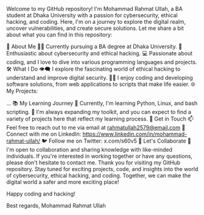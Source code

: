Welcome to my GitHub repository! I'm Mohammad Rahmat Ullah, a BA student at Dhaka University with a passion for cybersecurity, ethical hacking, and coding. Here, I'm on a journey to explore the digital realm, uncover vulnerabilities, and create secure solutions. Let me share a bit about what you can find in this repository:

🚀 About Me
👨‍💻 Currently pursuing a BA degree at Dhaka University.
🔐 Enthusiastic about cybersecurity and ethical hacking.
💻 Passionate about coding, and I love to dive into various programming languages and projects.
🛠️ What I Do
👁️‍🗨️ I explore the fascinating world of ethical hacking to understand and improve digital security.
🧑‍💻 I enjoy coding and developing software solutions, from web applications to scripts that make life easier.
🌐 My Projects:

...
📚 My Learning Journey
📖 Currently, I'm learning Python, Linux, and bash scripting.
🧰 I'm always expanding my toolkit, and you can expect to find a variety of projects here that reflect my learning process.
🤝 Get in Touch
📫 Feel free to reach out to me via email at rahmatullah2579@email.com
🔗 Connect with me on LinkedIn: https://www.linkedin.com/in/mohammad-rahmat-ullah/
🐦 Follow me on Twitter: x.com/s60v5
🌟 Let's Collaborate
🤝 I'm open to collaboration and sharing knowledge with like-minded individuals. If you're interested in working together or have any questions, please don't hesitate to contact me.
Thank you for visiting my GitHub repository. Stay tuned for exciting projects, code, and insights into the world of cybersecurity, ethical hacking, and coding. Together, we can make the digital world a safer and more exciting place!

Happy coding and hacking!

Best regards,
Mohammad Rahmat Ullah

<!---
rahmatullahdu/rahmatullahdu is a ✨ special ✨ repository because its `README.md` (this file) appears on your GitHub profile.
You can click the Preview link to take a look at your changes.
--->
